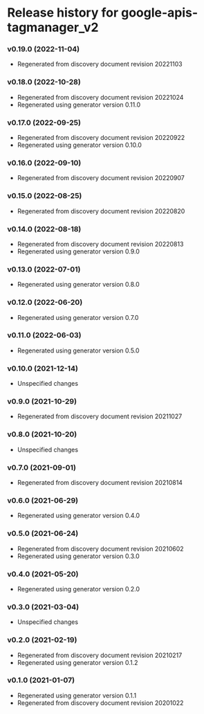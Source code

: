 # Release history for google-apis-tagmanager_v2

### v0.19.0 (2022-11-04)

* Regenerated from discovery document revision 20221103

### v0.18.0 (2022-10-28)

* Regenerated from discovery document revision 20221024
* Regenerated using generator version 0.11.0

### v0.17.0 (2022-09-25)

* Regenerated from discovery document revision 20220922
* Regenerated using generator version 0.10.0

### v0.16.0 (2022-09-10)

* Regenerated from discovery document revision 20220907

### v0.15.0 (2022-08-25)

* Regenerated from discovery document revision 20220820

### v0.14.0 (2022-08-18)

* Regenerated from discovery document revision 20220813
* Regenerated using generator version 0.9.0

### v0.13.0 (2022-07-01)

* Regenerated using generator version 0.8.0

### v0.12.0 (2022-06-20)

* Regenerated using generator version 0.7.0

### v0.11.0 (2022-06-03)

* Regenerated using generator version 0.5.0

### v0.10.0 (2021-12-14)

* Unspecified changes

### v0.9.0 (2021-10-29)

* Regenerated from discovery document revision 20211027

### v0.8.0 (2021-10-20)

* Unspecified changes

### v0.7.0 (2021-09-01)

* Regenerated from discovery document revision 20210814

### v0.6.0 (2021-06-29)

* Regenerated using generator version 0.4.0

### v0.5.0 (2021-06-24)

* Regenerated from discovery document revision 20210602
* Regenerated using generator version 0.3.0

### v0.4.0 (2021-05-20)

* Regenerated using generator version 0.2.0

### v0.3.0 (2021-03-04)

* Unspecified changes

### v0.2.0 (2021-02-19)

* Regenerated from discovery document revision 20210217
* Regenerated using generator version 0.1.2

### v0.1.0 (2021-01-07)

* Regenerated using generator version 0.1.1
* Regenerated from discovery document revision 20201022

